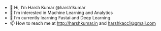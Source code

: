 - 👋 Hi, I’m Harsh Kumar @harsh1kumar
- 👀 I’m interested in Machine Learning and Analytics
- 🌱 I’m currently learning Fastai and Deep Learning
- 📫 How to reach me at http://harshkumar.in and harshkacc1@gmail.com

<!---
harsh1kumar/harsh1kumar is a ✨ special ✨ repository because its `README.md` (this file) appears on your GitHub profile.
You can click the Preview link to take a look at your changes.
--->
